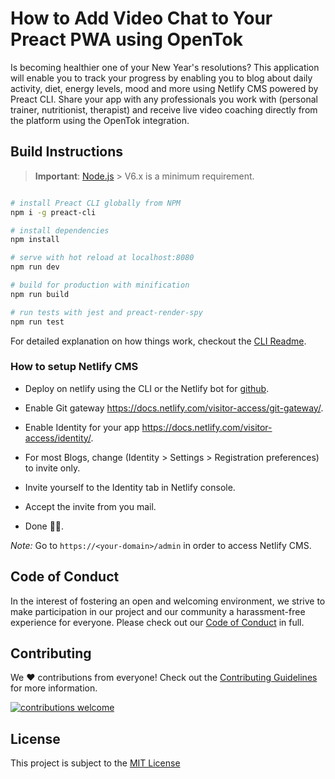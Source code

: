 # How to Add Video Chat to Your Preact PWA using OpenTok 

Is becoming healthier one of your New Year's resolutions? This application will enable you to track your progress by enabling you to blog about daily activity, diet, energy levels, mood and more using Netlify CMS powered by Preact CLI. Share your app with any professionals you work with (personal trainer, nutritionist, therapist) and receive live video coaching directly from the platform using the OpenTok integration.

## Build Instructions

> **Important**: [Node.js](https://nodejs.org/en/) > V6.x is a minimum requirement.

``` bash

# install Preact CLI globally from NPM
npm i -g preact-cli

# install dependencies
npm install

# serve with hot reload at localhost:8080
npm run dev

# build for production with minification
npm run build

# run tests with jest and preact-render-spy
npm run test
```

For detailed explanation on how things work, checkout the [CLI Readme](https://github.com/developit/preact-cli/blob/master/README.md).

### How to setup Netlify CMS

- Deploy on netlify using the CLI or the Netlify bot for [github](https://app.netlify.com/start).

- Enable Git gateway https://docs.netlify.com/visitor-access/git-gateway/.

- Enable Identity for your app https://docs.netlify.com/visitor-access/identity/.

- For most Blogs, change (Identity > Settings > Registration preferences) to invite only.

- Invite yourself to the Identity tab in Netlify console.

- Accept the invite from you mail.

- Done 👍🏻.

*Note:* Go to `https://<your-domain>/admin` in order to access Netlify CMS.

## Code of Conduct

In the interest of fostering an open and welcoming environment, we strive to make participation in our project and our community a harassment-free experience for everyone. Please check out our [Code of Conduct][coc] in full.

## Contributing 
We :heart: contributions from everyone! Check out the [Contributing Guidelines][contributing] for more information.

[![contributions welcome][contribadge]][issues]

## License

This project is subject to the [MIT License][license]

[logo]: nexmo.png "Nexmo"
[contribadge]: https://img.shields.io/badge/contributions-welcome-brightgreen.svg?style=flat "Contributions Welcome"

[coc]: CODE_OF_CONDUCT.md "Code of Conduct"
[contributing]: CONTRIBUTING.md "Contributing"
[license]: LICENSE "MIT License"

[issues]: ./../../issues "Issues"
